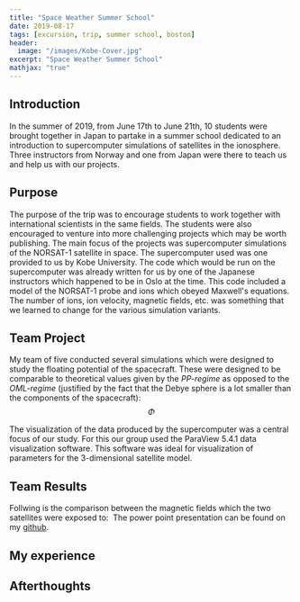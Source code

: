 ```yaml
---
title: "Space Weather Summer School"
date: 2019-08-17
tags: [excursion, trip, summer school, boston]
header:
  image: "/images/Kobe-Cover.jpg"
excerpt: "Space Weather Summer School"
mathjax: "true"
---
```

## Introduction
In the summer of 2019, from June 17th to June 21th, 10 students were brought together in Japan to partake in a summer school dedicated to an introduction to supercomputer simulations of satellites in the ionosphere. Three instructors from Norway and one from Japan were there to teach us and help us with our projects.

## Purpose
The purpose of the trip was to encourage students to work together with international scientists in the same fields. The students were also encouraged to venture into more challenging projects which may be worth publishing. The main focus of the projects was supercomputer simulations of the NORSAT-1 satellite in space. The supercomputer used was one provided to us by Kobe University. The code which would be run on the supercomputer was already written for us by one of the Japanese instructors which happened to be in Oslo at the time. This code included a model of the NORSAT-1 probe and ions which obeyed Maxwell's equations. The number of ions, ion velocity, magnetic fields, etc. was something that we learned to change for the various simulation variants.

## Team Project
My team of five conducted several simulations which were designed to study the floating potential of the spacecraft. These were designed to be comparable to theoretical values given by the *PP-regime* as opposed to the *OML-regime* (justified by the fact that the Debye sphere is a lot smaller than the components of the spacecraft):
$$
\Phi_{}
$$


The visualization of the data produced by the supercomputer was a central focus of our study. For this our group used the ParaView 5.4.1 data visualization software. This software was ideal for visualization of parameters for the 3-dimensional satellite model.

## Team Results
Follwing is the comparison between the magnetic fields which the two satellites were exposed to:
<img src="{{ site.url }}{{ site.baseurl }}/images/SWSS_Comparison-Bfields.png" alt="">
The power point presentation can be found on my [github](https://github.com/steinnhauser/SWSS-Boston-2018).

## My experience

## Afterthoughts
